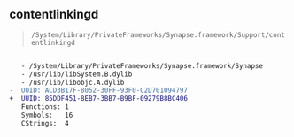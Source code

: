 ## contentlinkingd

> `/System/Library/PrivateFrameworks/Synapse.framework/Support/contentlinkingd`

```diff

   - /System/Library/PrivateFrameworks/Synapse.framework/Synapse
   - /usr/lib/libSystem.B.dylib
   - /usr/lib/libobjc.A.dylib
-  UUID: ACD3B17F-8052-30FF-93F0-C2D701094797
+  UUID: 85DDF451-8EB7-3BB7-B9BF-09279B8BC406
   Functions: 1
   Symbols:   16
   CStrings:  4

```
